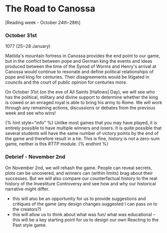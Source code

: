 # The Road to Canossa

\[Reading week - October 24th-28th]

### October 31st

1077 (25‒28 January)

Matilda's mountain fortress in Canossa provides the end point to our game, but in the conflict between pope and German king the events and ideas produced between the time of the Synod of Worms and Henry's arrival at Canossa would continue to resonate and define political relationships of pope and king for centuries. Their disagreements would be litigated in councils and the court of public opinion for centuries more.&#x20;

On October 31st (on the eve of All Saints \[Hallows] Day), we will see who has the political, military and divine support to determine whether the king is cowed or an enraged royal is able to bring his army to Rome. We will work through any remaining actions, discussions or debates from the previous week and see who wins!

{% hint style="info" %}
Unlike most games that you may have played, it is entirely possible to have multiple winners and losers. It is quite possible that several students will have the same number of victory points by the end of the game and therefore result in a tie. This is fine, history is not a zero-sum game, neither is this _RTTP_ module.&#x20;
{% endhint %}

### Debrief - November 2nd

On November 2nd, we will rehash the game. People can reveal secrets, plots can be uncovered, and winners can (within limits) brag about their successes. But we will also compare our counterfactual history to the real history of the Investiture Controversy and see how and why our historical narrative might differ.&#x20;

* this will also be an opportunity for us to provide suggestions and critiques of the game (any design changes suggested I can pass on to the creators?)
* this will allow us to think about what was fun/ what was educational – this will be a key starting point for us to design our own Reacting to the Past style game.&#x20;
